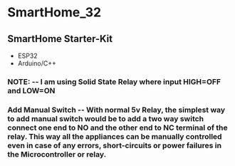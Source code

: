 # SmartHome_32

## SmartHome Starter-Kit

- ESP32
- Arduino/C++

### NOTE: -- I am using Solid State Relay where input HIGH=OFF and LOW=ON

### Add Manual Switch -- With normal 5v Relay, the simplest way to add manual switch would be to add a two way switch connect one end to NO and the other end to NC terminal of the relay. This way all the appliances can be manually controlled even in case of any errors, short-circuits or power failures in the Microcontroller or relay.
